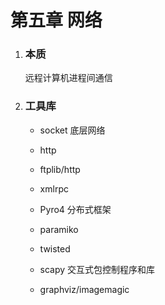 # 第五章 网络


1. ### 本质

    远程计算机进程间通信

2. ### 工具库

    * socket    底层网络

    * http

    * ftplib/http

    * xmlrpc

    * Pyro4 分布式框架

    * paramiko

    * twisted

    * scapy 交互式包控制程序和库
    * graphviz/imagemagic

